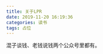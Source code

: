 ```yaml
---
title: 关于LPR
date: 2019-11-20 16:19:36
categories: 读书
tags: 占位
---
```

混子谈钱、老钱说钱两个公众号里都有。
<!--more-->
